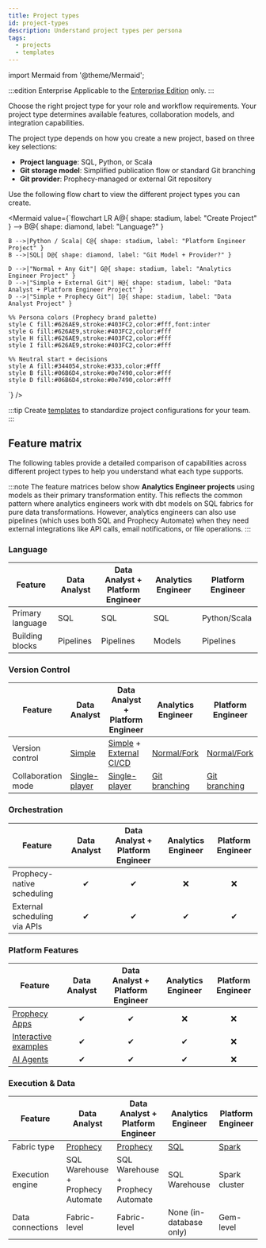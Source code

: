```yaml
---
title: Project types
id: project-types
description: Understand project types per persona
tags:
  - projects
  - templates
---
```


import Mermaid from '@theme/Mermaid';

:::edition Enterprise
Applicable to the [Enterprise Edition](/getting-started/editions/) only.
:::

Choose the right project type for your role and workflow requirements. Your project type determines available features, collaboration models, and integration capabilities.

The project type depends on how you create a new project, based on three key selections:

- **Project language**: SQL, Python, or Scala
- **Git storage model**: Simplified publication flow or standard Git branching
- **Git provider**: Prophecy-managed or external Git repository

Use the following flow chart to view the different project types you can create.

<Mermaid
value={`flowchart LR
A@{ shape: stadium, label: "Create Project" } --> B@{ shape: diamond, label: "Language?" }

    B -->|Python / Scala| C@{ shape: stadium, label: "Platform Engineer Project" }
    B -->|SQL| D@{ shape: diamond, label: "Git Model + Provider?" }

    D -->|"Normal + Any Git"| G@{ shape: stadium, label: "Analytics Engineer Project" }
    D -->|"Simple + External Git"| H@{ shape: stadium, label: "Data Analyst + Platform Engineer Project" }
    D -->|"Simple + Prophecy Git"| I@{ shape: stadium, label: "Data Analyst Project" }

    %% Persona colors (Prophecy brand palette)
    style C fill:#626AE9,stroke:#403FC2,color:#fff,font:inter
    style G fill:#626AE9,stroke:#403FC2,color:#fff
    style H fill:#626AE9,stroke:#403FC2,color:#fff
    style I fill:#626AE9,stroke:#403FC2,color:#fff

    %% Neutral start + decisions
    style A fill:#344054,stroke:#333,color:#fff
    style B fill:#06B6D4,stroke:#0e7490,color:#fff
    style D fill:#06B6D4,stroke:#0e7490,color:#fff

`}
/>

:::tip
Create [templates](docs/administration/project-types/project-creation-template.md) to standardize project configurations for your team.
:::

## Feature matrix

The following tables provide a detailed comparison of capabilities across different project types to help you understand what each type supports.

:::note
The feature matrices below show **Analytics Engineer projects** using models as their primary transformation entity. This reflects the common pattern where analytics engineers work with dbt models on SQL fabrics for pure data transformations. However, analytics engineers can also use pipelines (which uses both SQL and Prophecy Automate) when they need external integrations like API calls, email notifications, or file operations.
:::

### Language

| Feature          | Data Analyst | Data Analyst + Platform Engineer | Analytics Engineer | Platform Engineer |
| ---------------- | ------------ | -------------------------------- | ------------------ | ----------------- |
| Primary language | SQL          | SQL                              | SQL                | Python/Scala      |
| Building blocks  | Pipelines    | Pipelines                        | Models             | Pipelines         |

### Version Control

| Feature            | Data Analyst                                   | Data Analyst + Platform Engineer                                  | Analytics Engineer                             | Platform Engineer                              |
| ------------------ | ---------------------------------------------- | ----------------------------------------------------------------- | ---------------------------------------------- | ---------------------------------------------- |
| Version control    | [Simple](/analysts/versioning)                 | [Simple](/analysts/versioning) + [External CI/CD](/engineers/git) | [ Normal/Fork](/engineers/git)                 | [ Normal/Fork](/engineers/git)                 |
| Collaboration mode | [Single-player](/analysts/collaboration-modes) | [Single-player](/analysts/collaboration-modes)                    | [Git branching](/engineers/git-best-practices) | [Git branching](/engineers/git-best-practices) |

### Orchestration

| Feature                      | Data Analyst | Data Analyst + Platform Engineer | Analytics Engineer | Platform Engineer |
| ---------------------------- | :----------: | :------------------------------: | :----------------: | :---------------: |
| Prophecy-native scheduling   |      ✔       |                ✔                 |         ❌         |        ❌         |
| External scheduling via APIs |      ✔       |                ✔                 |         ✔          |         ✔         |

### Platform Features

| Feature                                                         | Data Analyst | Data Analyst + Platform Engineer | Analytics Engineer | Platform Engineer |
| --------------------------------------------------------------- | :----------: | :------------------------------: | :----------------: | :---------------: |
| [Prophecy Apps](/analysts/business-applications)                |      ✔       |                ✔                 |         ❌         |        ❌         |
| [Interactive examples](/analysts/gems#interactive-gem-examples) |      ✔       |                ✔                 |         ✔          |        ❌         |
| [AI Agents](/analysts/ai-chat)                                  |      ✔       |                ✔                 |         ✔          |        ❌         |

### Execution & Data

| Feature          | Data Analyst                                          | Data Analyst + Platform Engineer                      | Analytics Engineer                                 | Platform Engineer                                      |
| ---------------- | ----------------------------------------------------- | ----------------------------------------------------- | -------------------------------------------------- | ------------------------------------------------------ |
| Fabric type      | [Prophecy](/administration/fabrics/prophecy-fabrics/) | [Prophecy](/administration/fabrics/prophecy-fabrics/) | [SQL](/administration/fabrics/sql-fabrics/Fabrics) | [Spark](/administration/fabrics/Spark-fabrics/Fabrics) |
| Execution engine | SQL Warehouse + <br/>Prophecy Automate                | SQL Warehouse + <br/>Prophecy Automate                | SQL Warehouse                                      | Spark cluster                                          |
| Data connections | Fabric-level                                          | Fabric-level                                          | None (in-database only)                            | Gem-level                                              |
